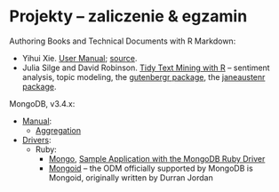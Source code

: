 # Projekty – zaliczenie & egzamin

Authoring Books and Technical Documents with R Markdown:

* Yihui Xie.
  [User Manual](https://bookdown.org/yihui/bookdown/);
  [source](https://github.com/rstudio/bookdown/tree/master/inst/examples).
* Julia Silge and David Robinson.
  [Tidy Text Mining with R]() – sentiment analysis, topic modeling,
  the [gutenbergr package](https://github.com/ropenscilabs/gutenbergr),
  the [janeaustenr package](https://cran.r-project.org/web/packages/janeaustenr/index.html).

MongoDB, v3.4.x:

* [Manual](https://docs.mongodb.com/manual/):
  - [Aggregation](https://docs.mongodb.com/manual/aggregation/)
* [Drivers](https://docs.mongodb.com/ecosystem/drivers/):
  - Ruby:
    * [Mongo](https://docs.mongodb.com/ruby-driver/master/quick-start/),
      [Sample Application with the MongoDB Ruby Driver](https://github.com/steveren/ruby-driver-sample-app)
    * [Mongoid](https://docs.mongodb.com/ruby-driver/master/mongoid/) –
      the ODM officially supported by MongoDB is Mongoid,
      originally written by Durran Jordan
